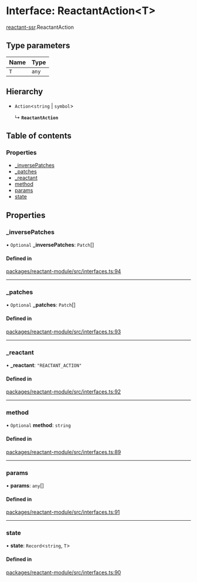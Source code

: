 # Interface: ReactantAction<T\>

[reactant-ssr](../modules/reactant_ssr.md).ReactantAction

## Type parameters

| Name | Type |
| :------ | :------ |
| `T` | `any` |

## Hierarchy

- `Action`<`string` \| `symbol`\>

  ↳ **`ReactantAction`**

## Table of contents

### Properties

- [\_inversePatches](reactant_ssr.ReactantAction.md#_inversepatches)
- [\_patches](reactant_ssr.ReactantAction.md#_patches)
- [\_reactant](reactant_ssr.ReactantAction.md#_reactant)
- [method](reactant_ssr.ReactantAction.md#method)
- [params](reactant_ssr.ReactantAction.md#params)
- [state](reactant_ssr.ReactantAction.md#state)

## Properties

### \_inversePatches

• `Optional` **\_inversePatches**: `Patch`[]

#### Defined in

[packages/reactant-module/src/interfaces.ts:94](https://github.com/unadlib/reactant/blob/46d47605/packages/reactant-module/src/interfaces.ts#L94)

___

### \_patches

• `Optional` **\_patches**: `Patch`[]

#### Defined in

[packages/reactant-module/src/interfaces.ts:93](https://github.com/unadlib/reactant/blob/46d47605/packages/reactant-module/src/interfaces.ts#L93)

___

### \_reactant

• **\_reactant**: ``"REACTANT_ACTION"``

#### Defined in

[packages/reactant-module/src/interfaces.ts:92](https://github.com/unadlib/reactant/blob/46d47605/packages/reactant-module/src/interfaces.ts#L92)

___

### method

• `Optional` **method**: `string`

#### Defined in

[packages/reactant-module/src/interfaces.ts:89](https://github.com/unadlib/reactant/blob/46d47605/packages/reactant-module/src/interfaces.ts#L89)

___

### params

• **params**: `any`[]

#### Defined in

[packages/reactant-module/src/interfaces.ts:91](https://github.com/unadlib/reactant/blob/46d47605/packages/reactant-module/src/interfaces.ts#L91)

___

### state

• **state**: `Record`<`string`, `T`\>

#### Defined in

[packages/reactant-module/src/interfaces.ts:90](https://github.com/unadlib/reactant/blob/46d47605/packages/reactant-module/src/interfaces.ts#L90)
